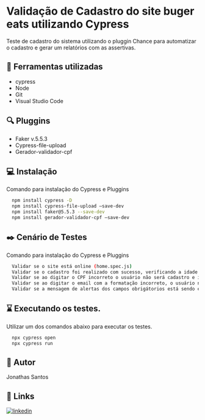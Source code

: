 
# Validação de Cadastro do site buger eats utilizando Cypress

Teste de cadastro do sistema utilizando o pluggin Chance para automatizar o cadastro e gerar um relatórios com as assertivas.
## :wrench: Ferramentas utilizadas

- cypress
- Node
- Git
- Visual Studio Code
    
## :mag: Pluggins

- Faker v.5.5.3
- Cypress-file-upload
- Gerador-validador-cpf

## :computer: Instalação

Comando para instalação do Cypress e Pluggins

```bash
  npm install cypress -D
  npm install cypress-file-upload –save-dev
  npm install faker@5.5.3 --save-dev 
  npm install gerador-validador-cpf –save-dev
```

## :black_nib: Cenário de Testes

Comando para instalação do Cypress e Pluggins

```bash
  Validar se o site está online (home.spec.js)
  Validar se o cadastro foi realizado com sucesso, verificando a idade do usuário. (signup.spec.js)
  Validar se ao digitar o CPF incorreto o usuário não será cadastro e irá ser apresentado a mensagem que o CPF está invalido. (signup.spec.js)
  Validar se ao digitar o email com a formatação incorreto, o usuário não será cadastro e irá ser apresentado a mensagem que o email está com formato inválido. (signup.spec.js)
  Validar se a mensagem de alertas dos campos obrigátorios está sendo exibido. (signup.spec.js)
```

## :hourglass: Executando os testes.

Utilizar um dos comandos abaixo para executar os testes.

```bash
  npx cypress open
  npx cypress run
```
## 🚀 Autor
Jonathas Santos


## 🔗 Links
[![linkedin](https://img.shields.io/badge/linkedin-0A66C2?style=for-the-badge&logo=linkedin&logoColor=white)](www.linkedin.com/in/jonathasbsantos)

